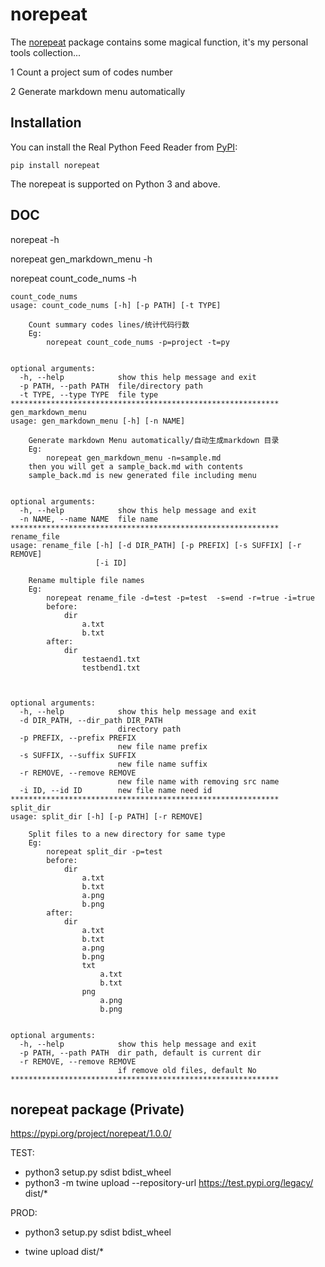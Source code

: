 # norepeat

The [norepeat](https://pypi.org/project/norepeat/1.0.0/) package contains some magical function, it's my personal tools collection...

1 Count a project sum of codes number

2 Generate markdown menu automatically


## Installation

You can install the Real Python Feed Reader from [PyPI](https://pypi.org/project/norepeat/):

```
pip install norepeat
```
The norepeat is supported on Python 3 and above.

## DOC
norepeat -h

norepeat gen_markdown_menu -h

norepeat count_code_nums -h

```
count_code_nums
usage: count_code_nums [-h] [-p PATH] [-t TYPE]

    Count summary codes lines/统计代码行数
    Eg:
        norepeat count_code_nums -p=project -t=py


optional arguments:
  -h, --help            show this help message and exit
  -p PATH, --path PATH  file/directory path
  -t TYPE, --type TYPE  file type
************************************************************
gen_markdown_menu
usage: gen_markdown_menu [-h] [-n NAME]

    Generate markdown Menu automatically/自动生成markdown 目录
    Eg:
        norepeat gen_markdown_menu -n=sample.md
    then you will get a sample_back.md with contents
    sample_back.md is new generated file including menu


optional arguments:
  -h, --help            show this help message and exit
  -n NAME, --name NAME  file name
************************************************************
rename_file
usage: rename_file [-h] [-d DIR_PATH] [-p PREFIX] [-s SUFFIX] [-r REMOVE]
                   [-i ID]

    Rename multiple file names
    Eg:
        norepeat rename_file -d=test -p=test  -s=end -r=true -i=true
        before:
            dir
                a.txt
                b.txt
        after:
            dir
                testaend1.txt
                testbend1.txt



optional arguments:
  -h, --help            show this help message and exit
  -d DIR_PATH, --dir_path DIR_PATH
                        directory path
  -p PREFIX, --prefix PREFIX
                        new file name prefix
  -s SUFFIX, --suffix SUFFIX
                        new file name suffix
  -r REMOVE, --remove REMOVE
                        new file name with removing src name
  -i ID, --id ID        new file name need id
************************************************************
split_dir
usage: split_dir [-h] [-p PATH] [-r REMOVE]

    Split files to a new directory for same type
    Eg:
        norepeat split_dir -p=test
        before:
            dir
                a.txt
                b.txt
                a.png
                b.png
        after:
            dir
                a.txt
                b.txt
                a.png
                b.png
                txt
                    a.txt
                    b.txt
                png
                    a.png
                    b.png


optional arguments:
  -h, --help            show this help message and exit
  -p PATH, --path PATH  dir path, default is current dir
  -r REMOVE, --remove REMOVE
                        if remove old files, default No
************************************************************

```

## norepeat package (Private)
https://pypi.org/project/norepeat/1.0.0/

TEST:
* python3 setup.py sdist bdist_wheel
* python3 -m twine upload --repository-url https://test.pypi.org/legacy/ dist/*

PROD:

* python3 setup.py sdist bdist_wheel

* twine upload dist/*
